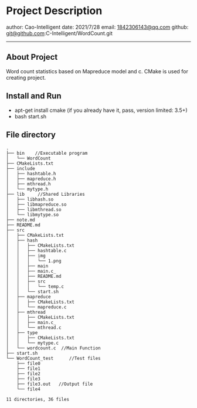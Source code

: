 # Project Description
author: Cao-Intelligent
date: 2021/7/28
email: 1842306143@qq.com
github: git@github.com:C-Intelligent/WordCount.git

---
## About Project
Word count statistics based on Mapreduce model and c. CMake is used for creating project.

## Install and Run
- apt-get install cmake (if you already have it, pass, version limited: 3.5+)
- bash start.sh

## File directory
```
.
├── bin    //Executable program
│   └── WordCount
├── CMakeLists.txt
├── include
│   ├── hashtable.h
│   ├── mapreduce.h
│   ├── mthread.h
│   └── mytype.h
├── lib     //Shared Libraries
│   ├── libhash.so
│   ├── libmapreduce.so
│   ├── libmthread.so
│   └── libmytype.so
├── note.md
├── README.md
├── src
│   ├── CMakeLists.txt
│   ├── hash
│   │   ├── CMakeLists.txt
│   │   ├── hashtable.c
│   │   ├── img
│   │   │   └── 1.png
│   │   ├── main
│   │   ├── main.c_
│   │   ├── README.md
│   │   ├── src
│   │   │   └── temp.c
│   │   └── start.sh
│   ├── mapreduce
│   │   ├── CMakeLists.txt
│   │   └── mapreduce.c
│   ├── mthread
│   │   ├── CMakeLists.txt
│   │   ├── main.c_
│   │   └── mthread.c
│   ├── type
│   │   ├── CMakeLists.txt
│   │   └── mytype.c
│   └── wordcount.c  //Main Function
├── start.sh
└── WordCount_test      //Test files
    ├── file0
    ├── file1
    ├── file2
    ├── file3
    ├── file3.out   //Output file
    └── file4

11 directories, 36 files
```